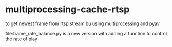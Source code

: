 # multiprocessing-cache-rtsp

to get newest frame from rtsp stream bu using multiprocessing and pyav

file:frame_rate_balance.py is a new version with adding a function to control the rate of play
